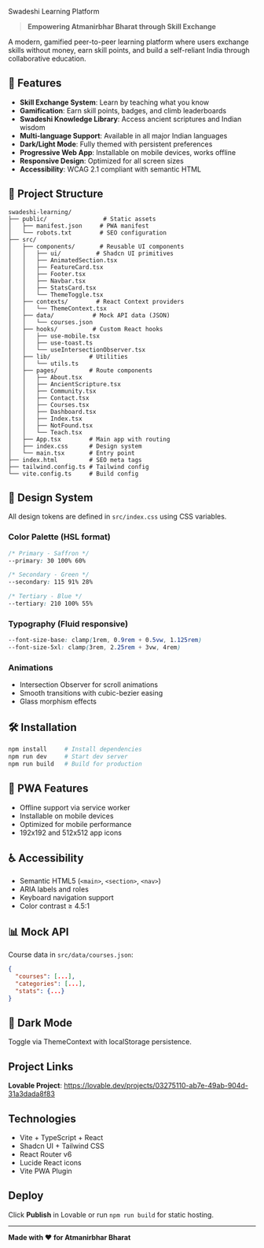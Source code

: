  Swadeshi Learning Platform

> **Empowering Atmanirbhar Bharat through Skill Exchange**

A modern, gamified peer-to-peer learning platform where users exchange skills without money, earn skill points, and build a self-reliant India through collaborative education.

## 🚀 Features

- **Skill Exchange System**: Learn by teaching what you know
- **Gamification**: Earn skill points, badges, and climb leaderboards
- **Swadeshi Knowledge Library**: Access ancient scriptures and Indian wisdom
- **Multi-language Support**: Available in all major Indian languages
- **Dark/Light Mode**: Fully themed with persistent preferences
- **Progressive Web App**: Installable on mobile devices, works offline
- **Responsive Design**: Optimized for all screen sizes
- **Accessibility**: WCAG 2.1 compliant with semantic HTML

## 📁 Project Structure

```
swadeshi-learning/
├── public/                # Static assets
│   ├── manifest.json     # PWA manifest
│   └── robots.txt        # SEO configuration
├── src/
│   ├── components/       # Reusable UI components
│   │   ├── ui/          # Shadcn UI primitives
│   │   ├── AnimatedSection.tsx
│   │   ├── FeatureCard.tsx
│   │   ├── Footer.tsx
│   │   ├── Navbar.tsx
│   │   ├── StatsCard.tsx
│   │   └── ThemeToggle.tsx
│   ├── contexts/        # React Context providers
│   │   └── ThemeContext.tsx
│   ├── data/           # Mock API data (JSON)
│   │   └── courses.json
│   ├── hooks/          # Custom React hooks
│   │   ├── use-mobile.tsx
│   │   ├── use-toast.ts
│   │   └── useIntersectionObserver.tsx
│   ├── lib/           # Utilities
│   │   └── utils.ts
│   ├── pages/         # Route components
│   │   ├── About.tsx
│   │   ├── AncientScripture.tsx
│   │   ├── Community.tsx
│   │   ├── Contact.tsx
│   │   ├── Courses.tsx
│   │   ├── Dashboard.tsx
│   │   ├── Index.tsx
│   │   ├── NotFound.tsx
│   │   └── Teach.tsx
│   ├── App.tsx        # Main app with routing
│   ├── index.css      # Design system
│   └── main.tsx       # Entry point
├── index.html         # SEO meta tags
├── tailwind.config.ts # Tailwind config
└── vite.config.ts     # Build config
```

## 🎨 Design System

All design tokens are defined in `src/index.css` using CSS variables.

### Color Palette (HSL format)

```css
/* Primary - Saffron */
--primary: 30 100% 60%

/* Secondary - Green */
--secondary: 115 91% 28%

/* Tertiary - Blue */
--tertiary: 210 100% 55%
```

### Typography (Fluid responsive)

```css
--font-size-base: clamp(1rem, 0.9rem + 0.5vw, 1.125rem)
--font-size-5xl: clamp(3rem, 2.25rem + 3vw, 4rem)
```

### Animations

- Intersection Observer for scroll animations
- Smooth transitions with cubic-bezier easing
- Glass morphism effects

## 🛠️ Installation

```bash
npm install     # Install dependencies
npm run dev     # Start dev server
npm run build   # Build for production
```

## 📱 PWA Features

- Offline support via service worker
- Installable on mobile devices
- Optimized for mobile performance
- 192x192 and 512x512 app icons

## ♿ Accessibility

- Semantic HTML5 (`<main>`, `<section>`, `<nav>`)
- ARIA labels and roles
- Keyboard navigation support
- Color contrast ≥ 4.5:1

## 📊 Mock API

Course data in `src/data/courses.json`:

```json
{
  "courses": [...],
  "categories": [...],
  "stats": {...}
}
```

## 🌙 Dark Mode

Toggle via ThemeContext with localStorage persistence.

## Project Links

**Lovable Project**: https://lovable.dev/projects/03275110-ab7e-49ab-904d-31a3dada8f83

## Technologies

- Vite + TypeScript + React
- Shadcn UI + Tailwind CSS
- React Router v6
- Lucide React icons
- Vite PWA Plugin

## Deploy

Click **Publish** in Lovable or run `npm run build` for static hosting.

---

**Made with ❤️ for Atmanirbhar Bharat**
